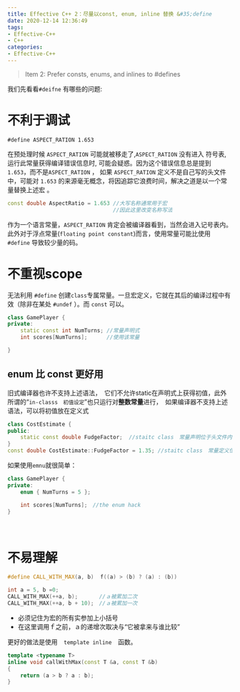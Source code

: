 ```yaml
---
title: Effective C++ 2：尽量以const, enum, inline 替换 &#35;define
date: 2020-12-14 12:36:49
tags:
- Effective-C++
- C++
categories:
- Effective-C++
---
```


> Item 2: Prefer consts, enums, and inlines to #defines

我们先看看`#deifne` 有哪些的问题:

# 不利于调试

```
#define ASPECT_RATION 1.653
```
在预处理时候 `ASPECT_RATION` 可能就被移走了,`ASPECT_RATION` 没有进入 符号表, 运行此常量获得编译错误信息时, 可能会疑惑。因为这个错误信息总是提到 `1.653`，而不是`ASPECT_RATION` ， 如果 `ASPECT_RATION` 定义不是自己写的头文件中，可能对 `1.653` 的来源毫无概念，将因追踪它浪费时间，解决之道是以一个常量替换上述宏 。
```c++
const double AspectRatio = 1.653 //大写名称通常用于宏
                                 //因此这里改变名称写法
```
作为一个语言常量，`ASPECT_RATION` 肯定会被编译器看到，当然会进入记号表内。此外对于浮点常量(`floating point constant`)而言，使用常量可能比使用`#define` 导致较少量的码。


# 不重视scope
无法利用 `#define` 创建`class`专属常量。一旦宏定义，它就在其后的编译过程中有效（除非在某处 `#undef` ）。而 `const` 可以。

```c++
class GamePlayer {
private:
    static const int NumTurns; //常量声明式
    int scores[NumTurns];      //使用该常量

}
```

## enum 比 const 更好用
旧式编译器也许不支持上述语法，　它们不允许static在声明式上获得初值，此外所谓的“`in-classs　初值设定`”也只运行对**整数常量**进行，　如果编译器不支持上述语法，可以将初值放在定义式

```c++
class CostEstimate {
public:
    static const double FudgeFactor;  //staitc class　常量声明位于头文件内
}
const double CostEstimate::FudgeFactor = 1.35; //staitc class　常量定义位于实现文件内
```
如果使用`emnu`就很简单：
```c++
class GamePlayer {
private:
    enum { NumTurns = 5 };

    int scores[NumTurns];　//the enum hack
}
```
　
# 不易理解

```c++
#define CALL_WITH_MAX(a, b)  f((a) > (b) ? (a) : (b))

int a = 5, b =0;
CALL_WITH_MAX(++a, b);     　//ａ被累加二次
CALL_WITH_MAX(++a, b + 10);　//ａ被累加一次
```

- 必须记住为宏的所有实参加上小括号
- 在这里调用ｆ之前，ａ的递增次取决与“它被拿来与谁比较”

更好的做法是使用　`template inline`　函数。

```c++
template <typename T>
inline void callWithMax(const T &a, const T &b)
{
    return (a > b ? a : b);
}

```


